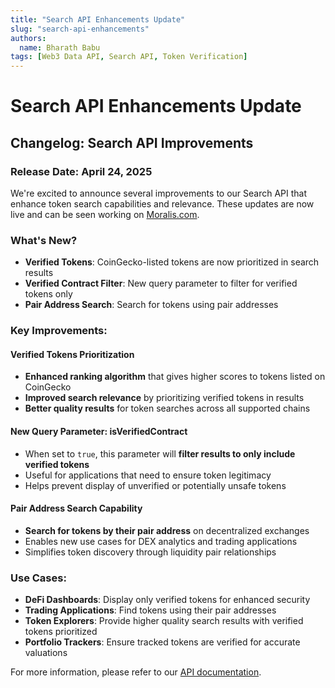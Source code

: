```yaml
---
title: "Search API Enhancements Update"
slug: "search-api-enhancements"
authors:
  name: Bharath Babu
tags: [Web3 Data API, Search API, Token Verification]
---
```


# Search API Enhancements Update

## Changelog: Search API Improvements

### Release Date: April 24, 2025

We're excited to announce several improvements to our Search API that enhance token search capabilities and relevance. These updates are now live and can be seen working on [Moralis.com](https://moralis.com).

### What's New?

- **Verified Tokens**: CoinGecko-listed tokens are now prioritized in search results
- **Verified Contract Filter**: New query parameter to filter for verified tokens only
- **Pair Address Search**: Search for tokens using pair addresses

### Key Improvements:

#### Verified Tokens Prioritization

- **Enhanced ranking algorithm** that gives higher scores to tokens listed on CoinGecko
- **Improved search relevance** by prioritizing verified tokens in results
- **Better quality results** for token searches across all supported chains

#### New Query Parameter: isVerifiedContract

- When set to `true`, this parameter will **filter results to only include verified tokens**
- Useful for applications that need to ensure token legitimacy
- Helps prevent display of unverified or potentially unsafe tokens

#### Pair Address Search Capability

- **Search for tokens by their pair address** on decentralized exchanges
- Enables new use cases for DEX analytics and trading applications
- Simplifies token discovery through liquidity pair relationships

### Use Cases:

- **DeFi Dashboards**: Display only verified tokens for enhanced security
- **Trading Applications**: Find tokens using their pair addresses
- **Token Explorers**: Provide higher quality search results with verified tokens prioritized
- **Portfolio Trackers**: Ensure tracked tokens are verified for accurate valuations

For more information, please refer to our [API documentation](/web3-data-api/evm/reference/search-tokens).
